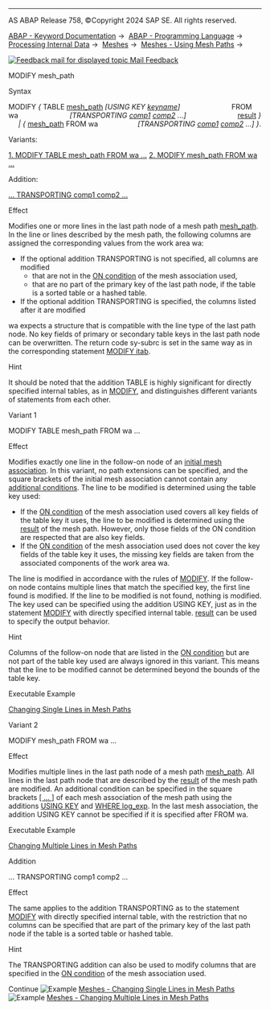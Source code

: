   

* * *

AS ABAP Release 758, ©Copyright 2024 SAP SE. All rights reserved.

[ABAP - Keyword Documentation](https://help.sap.com/doc/abapdocu_758_index_htm/7.58/en-US/abenabap.htm) →  [ABAP - Programming Language](https://help.sap.com/doc/abapdocu_758_index_htm/7.58/en-US/abenabap_reference.htm) →  [Processing Internal Data](https://help.sap.com/doc/abapdocu_758_index_htm/7.58/en-US/abenabap_data_working.htm) →  [Meshes](https://help.sap.com/doc/abapdocu_758_index_htm/7.58/en-US/abenabap_meshes.htm) →  [Meshes - Using Mesh Paths](https://help.sap.com/doc/abapdocu_758_index_htm/7.58/en-US/abenmesh_path_usage.htm) → 

 [![](Mail.gif?object=Mail.gif "Feedback mail for displayed topic") Mail Feedback](mailto:f1_help@sap.com?subject=Feedback%20on%20ABAP%20Documentation&body=Document:%20MODIFY%20mesh_path%2C%20ABENMESH_MODIFY%2C%20758%0D%0A%0D%0AError:%0D%0A%0D%0A%0D%0A%0D%0ASuggestion%20for%20improvement:)

MODIFY mesh\_path

Syntax

MODIFY *{* TABLE [mesh\_path](https://help.sap.com/doc/abapdocu_758_index_htm/7.58/en-US/abenmesh_path.htm) *\[*USING KEY [keyname](https://help.sap.com/doc/abapdocu_758_index_htm/7.58/en-US/abenkeyname.htm)*\]*
                         FROM wa
                         *\[*TRANSPORTING [comp1](https://help.sap.com/doc/abapdocu_758_index_htm/7.58/en-US/abenitab_components.htm) [comp2](https://help.sap.com/doc/abapdocu_758_index_htm/7.58/en-US/abenitab_components.htm) ...*\]*
                         [result](https://help.sap.com/doc/abapdocu_758_index_htm/7.58/en-US/abapmodify_itab_result.htm) *}*
     *|* *{* [mesh\_path](https://help.sap.com/doc/abapdocu_758_index_htm/7.58/en-US/abenmesh_path.htm) FROM wa
                   *\[*TRANSPORTING [comp1](https://help.sap.com/doc/abapdocu_758_index_htm/7.58/en-US/abenitab_components.htm) [comp2](https://help.sap.com/doc/abapdocu_758_index_htm/7.58/en-US/abenitab_components.htm) ...*\]* *}*.

Variants:

[1\. MODIFY TABLE mesh\_path FROM wa ...](#!ABAP_VARIANT_1@1@)
[2\. MODIFY mesh\_path FROM wa ...](#!ABAP_VARIANT_2@2@)

Addition:

[... TRANSPORTING comp1 comp2 ...](#!ABAP_ONE_ADD@1@)

Effect

Modifies one or more lines in the last path node of a mesh path [mesh\_path](https://help.sap.com/doc/abapdocu_758_index_htm/7.58/en-US/abenmesh_path.htm). In the line or lines described by the mesh path, the following columns are assigned the corresponding values from the work area wa:

-   If the optional addition TRANSPORTING is not specified, all columns are modified
    -   that are not in the [ON condition](https://help.sap.com/doc/abapdocu_758_index_htm/7.58/en-US/abaptypes_mesh_association.htm) of the mesh association used,
    -   that are no part of the primary key of the last path node, if the table is a sorted table or a hashed table.
-   If the optional addition TRANSPORTING is specified, the columns listed after it are modified

wa expects a structure that is compatible with the line type of the last path node. No key fields of primary or secondary table keys in the last path node can be overwritten. The return code sy-subrc is set in the same way as in the corresponding statement [MODIFY itab](https://help.sap.com/doc/abapdocu_758_index_htm/7.58/en-US/abapmodify_itab.htm).

Hint

It should be noted that the addition TABLE is highly significant for directly specified internal tables, as in [MODIFY](https://help.sap.com/doc/abapdocu_758_index_htm/7.58/en-US/abapmodify_itab.htm), and distinguishes different variants of statements from each other.

Variant 1   

MODIFY TABLE mesh\_path FROM wa ...

Effect

Modifies exactly one line in the follow-on node of an [initial mesh association](https://help.sap.com/doc/abapdocu_758_index_htm/7.58/en-US/abenmesh_path.htm). In this variant, no path extensions can be specified, and the square brackets of the initial mesh association cannot contain any [additional conditions](https://help.sap.com/doc/abapdocu_758_index_htm/7.58/en-US/abenmesh_path_assoc_cond.htm). The line to be modified is determined using the table key used:

-   If the [ON condition](https://help.sap.com/doc/abapdocu_758_index_htm/7.58/en-US/abaptypes_mesh_association.htm) of the mesh association used covers all key fields of the table key it uses, the line to be modified is determined using the [result](https://help.sap.com/doc/abapdocu_758_index_htm/7.58/en-US/abenmesh_path_result_init_assoc.htm) of the mesh path. However, only those fields of the ON condition are respected that are also key fields.
-   If the [ON condition](https://help.sap.com/doc/abapdocu_758_index_htm/7.58/en-US/abaptypes_mesh_association.htm) of the mesh association used does not cover the key fields of the table key it uses, the missing key fields are taken from the associated components of the work area wa.

The line is modified in accordance with the rules of [MODIFY](https://help.sap.com/doc/abapdocu_758_index_htm/7.58/en-US/abapmodify_itab.htm). If the follow-on node contains multiple lines that match the specified key, the first line found is modified. If the line to be modified is not found, nothing is modified. The key used can be specified using the addition USING KEY, just as in the statement [MODIFY](https://help.sap.com/doc/abapdocu_758_index_htm/7.58/en-US/abapmodify_itab_single.htm) with directly specified internal table. [result](https://help.sap.com/doc/abapdocu_758_index_htm/7.58/en-US/abapmodify_itab_result.htm) can be used to specify the output behavior.

Hint

Columns of the follow-on node that are listed in the [ON condition](https://help.sap.com/doc/abapdocu_758_index_htm/7.58/en-US/abaptypes_mesh_association.htm) but are not part of the table key used are always ignored in this variant. This means that the line to be modified cannot be determined beyond the bounds of the table key.

Executable Example

[Changing Single Lines in Mesh Paths](https://help.sap.com/doc/abapdocu_758_index_htm/7.58/en-US/abenmesh_modify_table_abexa.htm)

Variant 2   

MODIFY mesh\_path FROM wa ...

Effect

Modifies multiple lines in the last path node of a mesh path [mesh\_path](https://help.sap.com/doc/abapdocu_758_index_htm/7.58/en-US/abenmesh_path.htm). All lines in the last path node that are described by the [result](https://help.sap.com/doc/abapdocu_758_index_htm/7.58/en-US/abenmesh_path_result.htm) of the mesh path are modified. An additional condition can be specified in the square brackets [\[ ... \]](https://help.sap.com/doc/abapdocu_758_index_htm/7.58/en-US/abenmesh_path_assoc.htm) of each mesh association of the mesh path using the additions [USING KEY](https://help.sap.com/doc/abapdocu_758_index_htm/7.58/en-US/abenmesh_path_assoc_cond.htm) and [WHERE log\_exp](https://help.sap.com/doc/abapdocu_758_index_htm/7.58/en-US/abenmesh_path_assoc_cond.htm). In the last mesh association, the addition USING KEY cannot be specified if it is specified after FROM wa.

Executable Example

[Changing Multiple Lines in Mesh Paths](https://help.sap.com/doc/abapdocu_758_index_htm/7.58/en-US/abenmesh_modify_abexa.htm)

Addition   

... TRANSPORTING comp1 comp2 ...

Effect

The same applies to the addition TRANSPORTING as to the statement [MODIFY](https://help.sap.com/doc/abapdocu_758_index_htm/7.58/en-US/abapmodify_itab_single.htm) with directly specified internal table, with the restriction that no columns can be specified that are part of the primary key of the last path node if the table is a sorted table or hashed table.

Hint

The TRANSPORTING addition can also be used to modify columns that are specified in the [ON condition](https://help.sap.com/doc/abapdocu_758_index_htm/7.58/en-US/abaptypes_mesh_association.htm) of the mesh association used.

Continue
![Example](exa.gif "Example") [Meshes - Changing Single Lines in Mesh Paths](https://help.sap.com/doc/abapdocu_758_index_htm/7.58/en-US/abenmesh_modify_table_abexa.htm)
![Example](exa.gif "Example") [Meshes - Changing Multiple Lines in Mesh Paths](https://help.sap.com/doc/abapdocu_758_index_htm/7.58/en-US/abenmesh_modify_abexa.htm)
